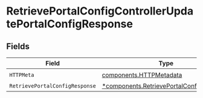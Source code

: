 # RetrievePortalConfigControllerUpdatePortalConfigResponse


## Fields

| Field                                                                                               | Type                                                                                                | Required                                                                                            | Description                                                                                         |
| --------------------------------------------------------------------------------------------------- | --------------------------------------------------------------------------------------------------- | --------------------------------------------------------------------------------------------------- | --------------------------------------------------------------------------------------------------- |
| `HTTPMeta`                                                                                          | [components.HTTPMetadata](../../models/components/httpmetadata.md)                                  | :heavy_check_mark:                                                                                  | N/A                                                                                                 |
| `RetrievePortalConfigResponse`                                                                      | [*components.RetrievePortalConfigResponse](../../models/components/retrieveportalconfigresponse.md) | :heavy_minus_sign:                                                                                  | N/A                                                                                                 |